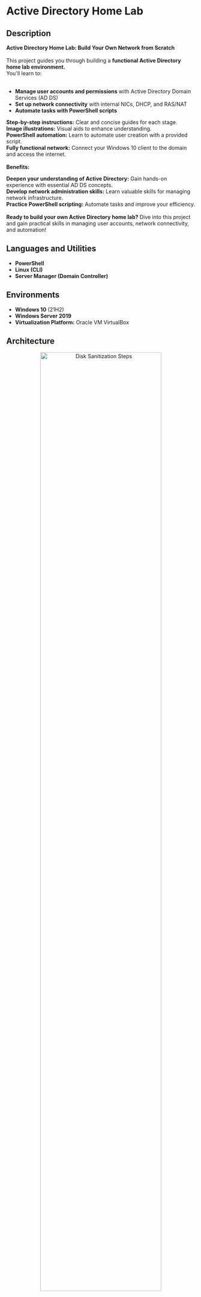 <h1>Active Directory Home Lab</h1>

<!-- ### [YouTube Demonstration](https://youtu.be/7eJexJVCqJo) -->

<h2>Description</h2>
<b>Active Directory Home Lab: Build Your Own Network from Scratch</b>
 <br/>
 <br/>
This project guides you through building a <b>functional Active Directory home lab environment.</b> <br/>You'll learn to:<br/>
<br/>

- <b>Manage user accounts and permissions</b> with Active Directory Domain Services (AD DS)<br/>
- <b>Set up network connectivity</b> with internal NICs, DHCP, and RAS/NAT<br/>
- <b>Automate tasks with PowerShell scripts</b><br/>


<b>Step-by-step instructions:</b> Clear and concise guides for each stage.<br/>
<b>Image illustrations:</b> Visual aids to enhance understanding.<br/>
<b>PowerShell automation:</b> Learn to automate user creation with a provided script.<br/>
<b>Fully functional network:</b> Connect your Windows 10 client to the domain and access the internet.<br/>
<br/>
<b>Benefits:</b><br/>

<b>Deepen your understanding of Active Directory:</b> Gain hands-on experience with essential AD DS concepts.<br/>
<b>Develop network administration skills:</b> Learn valuable skills for managing network infrastructure.<br/>
<b>Practice PowerShell scripting:</b> Automate tasks and improve your efficiency.<br/>
<br/>
<b>Ready to build your own Active Directory home lab?</b> Dive into this project and gain practical skills in managing user accounts, network connectivity, and automation!<br/>

<h2>Languages and Utilities</h2>

- <b>PowerShell</b>
- <b>Linux (CLI)</b>
- <b>Server Manager (Domain Controller)</b>

<h2>Environments</h2>

 - <b>Windows 10</b> (21H2)
 - <b>Windows Server 2019</b>
 - <b>Virtualization Platform:</b> Oracle VM VirtualBox

<h2>Architecture</h2>
<p align="center">
<img src="https://i.imgur.com/B8c8teJ.png" height="80%" width="80%" alt="Disk Sanitization Steps"/>
<h2>Program walk-through</h2>
<ul>
  <li><b>Prerequisites & Basic Installation:</b></li>
</ul>

VirtualBox Installation & Setup: <br/>
<br/>
<p align="left">
<img src="https://i.imgur.com/o7WZbRL.png" height="50%" width="50%" alt="Disk Sanitization Steps"/>
<img src="https://i.imgur.com/fLR3fMO.png" height="45%" width="45%" alt="Disk Sanitization Steps"/> <br/>
<br/>
Setting up Internal NIC (Network Interface Cards) for WindowsServer2019: <br/>
<br/>
<img src="https://i.imgur.com/OLOXuyU.png" height="80%" width="80%" alt="Disk Sanitization Steps"/>
<br/>
<br/>

<ul>
  <li><b>Setting up AD DS (Active Directory Domain Service):</b></li>
</ul>
AD DS Installation: <br/>
<br/>
<img src="https://i.imgur.com/f5X8I7x.png" height="80%" width="80%" alt="Disk Sanitization Steps"/>
<br/>
AD DS a-aparulekar: <br/>
<br/>
</ul>
<img src="https://i.imgur.com/ohrnyKn.png" height="80%" width="80%" alt="Disk Sanitization Steps"/>
<br/>

<ul>
  <li><b>Setting up RAS / NAT:</b></li>
</ul>
Remote Access Service / Network Address Translation <br/>
Purpose of RAS/NAT is to allow a Windows 10 client to be on the private virtual network & still be able to access the internet through the Domain Controller.  <br/>
<br/>
RAS / NAT Installation: <br/>
<br/>
<img src="https://i.imgur.com/Aom9nDs.png" height="80%" width="80%" alt="Disk Sanitization Steps"/>
<br/>
RAS / NAT is Configured & Up: <br/>
<br/>
</ul>
<img src="https://i.imgur.com/G0troom.png" height="80%" width="80%" alt="Disk Sanitization Steps"/>
<br/>
<br/>

<ul>
  <li><b>Setting up DHCP Server:</b></li>
</ul>
Dynamic Host Configuration Protocol <br/>
DHCP allow our Windows 10 client to get an IP address that will let them get on the internet.<br/>
<br/>
DHCP Server Installation: <br/>
<br/>
<img src="https://i.imgur.com/YtatSd1.png" height="80%" width="80%" alt="Disk Sanitization Steps"/>
<br/>
DHCP is Configured & Up: <br/>
<br/>
</ul>
<img src="https://i.imgur.com/8rDEHy7.png" height="80%" width="80%" alt="Disk Sanitization Steps"/>
<br/>
<br/>

<ul>
  <li><b>PowerShell Script:</b></li>
</ul>
PowerShell script is attached <br/>
This PowerShell script generates 1000+ names for our dummy users<br/>
<br/>
<pre>
<code>
Set-ExecutionPolicy Unrestricted
</code>
</pre>

<br/>
<img src="https://i.imgur.com/tjRYroW.png" height="80%" width="80%" alt="Disk Sanitization Steps"/>
<br/>

<ul>
  <li><b>Windows 10 Client Installation:</b></li>
</ul>
For Internal Network only.<br/>
<br/>
<img src="https://i.imgur.com/N5zzPRy.png" height="80%" width="80%" alt="Disk Sanitization Steps"/>
<br/>

Our Network Infrastructure is working properly:<br/>
<br/>
<img src="https://i.imgur.com/gHnNp0T.png" height="80%" width="80%" alt="Disk Sanitization Steps"/>
<br/>

We have 1 lease from our client computer(in Domain Controller):<br/>
<br/>
<img src="https://i.imgur.com/fiqQmay.png" height="80%" width="80%" alt="Disk Sanitization Steps"/>
<br/>

Computer is listed in Active Directory:<br/>
<br/>
<img src="https://i.imgur.com/jUX5qYj.png" height="80%" width="80%" alt="Disk Sanitization Steps"/>
<br/>

Logged In successfully in one of the users:<br/>
<br/>
Example 01:<br/>
<br/>
<img src="https://i.imgur.com/sLx7LkH.png" height="80%" width="80%" alt="Disk Sanitization Steps"/>
<br/>


Example 02:<br/>
<br/>
<img src="https://i.imgur.com/su7kRFx.png" height="80%" width="80%" alt="Disk Sanitization Steps"/><br/>
<h2>Conclusion</h2>
This project provides a comprehensive guide for building and managing your own Active Directory home lab. Through detailed instructions, visual aids, and practical examples, you'll gain valuable skills in network administration, user management, and automation.




























 
<!-- <br />
Select the disk:  <br/>
<img src="https://i.imgur.com/tcTyMUE.png" height="80%" width="80%" alt="Disk Sanitization Steps"/>
<br />
<br />
Enter the number of passes: <br/>
<img src="https://i.imgur.com/nCIbXbg.png" height="80%" width="80%" alt="Disk Sanitization Steps"/>
<br />
<br />
Confirm your selection:  <br/>
<img src="https://i.imgur.com/cdFHBiU.png" height="80%" width="80%" alt="Disk Sanitization Steps"/>
<br />
<br />
Wait for process to complete (may take some time):  <br/>
<img src="https://i.imgur.com/JL945Ga.png" height="80%" width="80%" alt="Disk Sanitization Steps"/>
<br />
<br />
Sanitization complete:  <br/>
<img src="https://i.imgur.com/K71yaM2.png" height="80%" width="80%" alt="Disk Sanitization Steps"/>
<br />
<br />
Observe the wiped disk:  <br/>
<img src="https://i.imgur.com/AeZkvFQ.png" height="80%" width="80%" alt="Disk Sanitization Steps"/>
</p> -->




<!--
 ```diff
- text in red
+ text in green
! text in orange
# text in gray
@@ text in purple (and bold)@@
```
--!>
